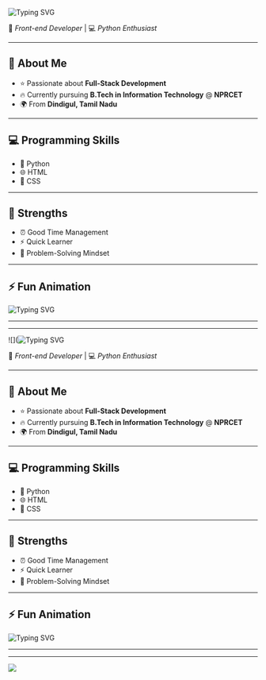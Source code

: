 ![Typing SVG](https://readme-typing-svg.demolab.com?font=Montserrat&weight=700&size=34&duration=3000&pause=1000&color=FFFFFF&center=true&vCenter=true&width=600&lines=👋+Hello,+I'm+Libiya+Berthil)


🚀 *Front-end Developer* | 💻 *Python Enthusiast*  

---

## 🌈 About Me  
- ⭐ Passionate about **Full-Stack Development**  
- 🔥 Currently pursuing **B.Tech in Information Technology** @ **NPRCET**  
- 🌍 From **Dindigul, Tamil Nadu**  

---

## 💻 Programming Skills  
- 🐍 Python  
- 🌐 HTML  
- 🎨 CSS  

---

## 💪 Strengths  
- ⏰ Good Time Management  
- ⚡ Quick Learner  
- 🧩 Problem-Solving Mindset  

---

## ⚡ Fun Animation  

![Typing SVG](https://readme-typing-svg.herokuapp.com?center=true&vCenter=true&color=6C63FF&lines=Front-end+Developer;Python+Enthusiast;Full-Stack+Learner;Tech+Explorer)

---



---

![](![Typing SVG](https://readme-typing-svg.demolab.com?font=Montserrat&weight=700&size=34&duration=3000&pause=1000&color=FFFFFF&center=true&vCenter=true&width=600&lines=👋+Hello,+I'm+Libiya+Berthil)


🚀 *Front-end Developer* | 💻 *Python Enthusiast*  

---

## 🌈 About Me  
- ⭐ Passionate about **Full-Stack Development**  
- 🔥 Currently pursuing **B.Tech in Information Technology** @ **NPRCET**  
- 🌍 From **Dindigul, Tamil Nadu**  

---

## 💻 Programming Skills  
- 🐍 Python  
- 🌐 HTML  
- 🎨 CSS  

---

## 💪 Strengths  
- ⏰ Good Time Management  
- ⚡ Quick Learner  
- 🧩 Problem-Solving Mindset  

---

## ⚡ Fun Animation  

![Typing SVG](https://readme-typing-svg.herokuapp.com?center=true&vCenter=true&color=6C63FF&lines=Front-end+Developer;Python+Enthusiast;Full-Stack+Learner;Tech+Explorer)

---



---

![](https://media0.giphy.com/media/v1.Y2lkPTc5MGI3NjExeXJ3Mmh4bmZ4anRseTJlMDVmajc3eDlleXdrcmFwZnEya3hpbGVoNyZlcD12MV9naWZzX3NlYXJjaCZjdD1n/LKvHJSPgCj4BjF1F5e/200.webp)
